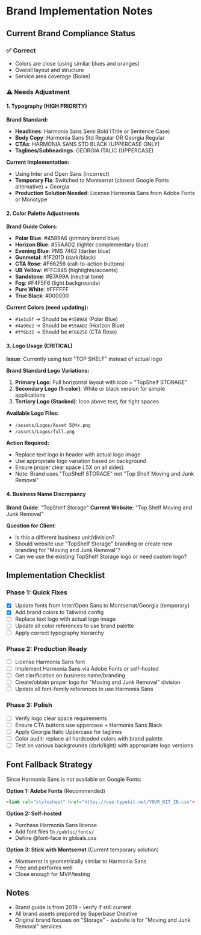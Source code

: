 # Brand Implementation Notes

## Current Brand Compliance Status

### ✅ Correct
- Colors are close (using similar blues and oranges)
- Overall layout and structure
- Service area coverage (Boise)

### ⚠️ Needs Adjustment

#### 1. Typography (HIGH PRIORITY)
**Brand Standard:**
- **Headlines**: Harmonia Sans Semi Bold (Title or Sentence Case)
- **Body Copy**: Harmonia Sans Std Regular OR Georgia Regular
- **CTAs**: HARMONIA SANS STD BLACK (UPPERCASE ONLY)
- **Taglines/Subheadings**: GEORGIA ITALIC (UPPERCASE)

**Current Implementation:**
- Using Inter and Open Sans (incorrect)
- **Temporary Fix**: Switched to Montserrat (closest Google Fonts alternative) + Georgia
- **Production Solution Needed**: License Harmonia Sans from Adobe Fonts or Monotype

#### 2. Color Palette Adjustments
**Brand Guide Colors:**
- **Polar Blue**: #4589A6 (primary brand blue)
- **Horizon Blue**: #55AAD2 (lighter complementary blue)
- **Evening Blue**: PMS 7462 (darker blue)
- **Gunmetal**: #1F201D (dark/black)
- **CTA Rose**: #F66256 (call-to-action buttons)
- **UB Yellow**: #FFC845 (highlights/accents)
- **Sandstone**: #B7A99A (neutral tone)
- **Fog**: #F4F5F6 (light backgrounds)
- **Pure White**: #FFFFFF
- **True Black**: #000000

**Current Colors (need updating):**
- `#1e3a5f` → Should be `#4589A6` (Polar Blue)
- `#4a90e2` → Should be `#55AAD2` (Horizon Blue)
- `#ff6b35` → Should be `#F66256` (CTA Rose)

#### 3. Logo Usage (CRITICAL)
**Issue**: Currently using text "TOP SHELF" instead of actual logo

**Brand Standard Logo Variations:**
1. **Primary Logo**: Full horizontal layout with icon + "TopShelf STORAGE"
2. **Secondary Logo (1-color)**: White or black version for simple applications
3. **Tertiary Logo (Stacked)**: Icon above text, for tight spaces

**Available Logo Files:**
- `/assets/Logos/Asset 5@4x.png`
- `/assets/Logos/full.png`

**Action Required:**
- Replace text logo in header with actual logo image
- Use appropriate logo variation based on background
- Ensure proper clear space (.5X on all sides)
- Note: Brand uses "TopShelf STORAGE" not "Top Shelf Moving and Junk Removal"

#### 4. Business Name Discrepancy
**Brand Guide**: "TopShelf Storage"
**Current Website**: "Top Shelf Moving and Junk Removal"

**Question for Client**:
- Is this a different business unit/division?
- Should website use "TopShelf Storage" branding or create new branding for "Moving and Junk Removal"?
- Can we use the existing TopShelf Storage logo or need custom logo?

## Implementation Checklist

### Phase 1: Quick Fixes
- [x] Update fonts from Inter/Open Sans to Montserrat/Georgia (temporary)
- [x] Add brand colors to Tailwind config
- [ ] Replace text logo with actual logo image
- [ ] Update all color references to use brand palette
- [ ] Apply correct typography hierarchy

### Phase 2: Production Ready
- [ ] License Harmonia Sans font
- [ ] Implement Harmonia Sans via Adobe Fonts or self-hosted
- [ ] Get clarification on business name/branding
- [ ] Create/obtain proper logo for "Moving and Junk Removal" division
- [ ] Update all font-family references to use Harmonia Sans

### Phase 3: Polish
- [ ] Verify logo clear space requirements
- [ ] Ensure CTA buttons use uppercase + Harmonia Sans Black
- [ ] Apply Georgia Italic Uppercase for taglines
- [ ] Color audit: replace all hardcoded colors with brand palette
- [ ] Test on various backgrounds (dark/light) with appropriate logo versions

## Font Fallback Strategy
Since Harmonia Sans is not available on Google Fonts:

**Option 1: Adobe Fonts** (Recommended)
```html
<link rel="stylesheet" href="https://use.typekit.net/YOUR_KIT_ID.css">
```

**Option 2: Self-hosted**
- Purchase Harmonia Sans license
- Add font files to `/public/fonts/`
- Define @font-face in globals.css

**Option 3: Stick with Montserrat** (Current temporary solution)
- Montserrat is geometrically similar to Harmonia Sans
- Free and performs well
- Close enough for MVP/testing

## Notes
- Brand guide is from 2019 - verify if still current
- All brand assets prepared by Superbase Creative
- Original brand focuses on "Storage" - website is for "Moving and Junk Removal" services
